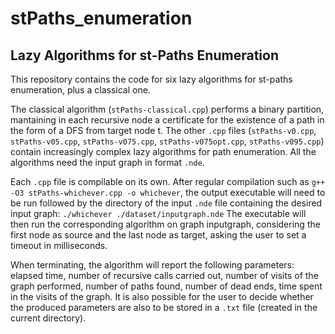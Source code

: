 # stPaths_enumeration
## Lazy Algorithms for st-Paths Enumeration 
This repository contains the code for six lazy algorithms for st-paths enumeration, plus a classical one.

The classical algorithm (`stPaths-classical.cpp`) performs a binary partition, mantaining in each recursive node a certificate for the existence of a path in the form of a DFS from target node t.
The other `.cpp` files (`stPaths-v0.cpp`, `stPaths-v05.cpp`, `stPaths-v075.cpp`, `stPaths-v075opt.cpp`, `stPaths-v095.cpp`) contain increasingly complex lazy algorithms for path enumeration. All the algorithms need the input graph in format `.nde`.

Each `.cpp` file is compilable on its own. After regular compilation such as `g++ -O3 stPaths-whichever.cpp -o whichever`, the output executable will need to be run followed by the directory of the input `.nde` file containing the desired input graph: `./whichever ./dataset/inputgraph.nde`
The executable will then run the corresponding algorithm on graph inputgraph, considering the first node as source and the last node as target, asking the user to set a timeout in milliseconds.

When terminating, the algorithm will report the following parameters: elapsed time, number of recursive calls carried out, number of visits of the graph performed, number of paths found, number of dead ends, time spent in the visits of the graph. 
It is also possible for the user to decide whether the produced parameters are also to be stored in a `.txt` file (created in the current directory). 
